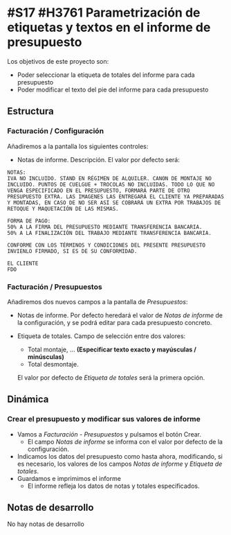 # #S17 #H3761 Parametrización de etiquetas y textos en el informe de presupuesto

Los objetivos de este proyecto son:
+ Poder seleccionar la etiqueta de totales del informe para cada presupuesto
+ Poder modificar el texto del pie del informe para cada presupuesto

## Estructura

### Facturación / Configuración
Añadiremos a la pantalla los siguientes controles:
+ Notas de informe. Descripción. El valor por defecto será:
```
NOTAS:
IVA NO INCLUIDO. STAND EN RÉGIMEN DE ALQUILER. CANON DE MONTAJE NO INCLUIDO. PUNTOS DE CUELGUE + TROCOLAS NO INCLUIDAS. TODO LO QUE NO VENGA ESPECIFICADO EN EL PRESUPUESTO, FORMARÁ PARTE DE OTRO PRESUPUESTO EXTRA. LAS IMAGENES LAS ENTREGARÁ EL CLIENTE YA PREPARADAS Y MONTADAS, EN CASO DE NO SER ASÍ SE COBRARÁ UN EXTRA POR TRABAJOS DE RETOQUE Y MAQUETACIÓN DE LAS MISMAS.

FORMA DE PAGO:
50% A LA FIRMA DEL PRESUPUESTO MEDIANTE TRANSFERENCIA BANCARIA.
50% A LA FINALIZACIÓN DEL TRABAJO MEDIANTE TRANSFERENCIA BANCARIA.

CONFORME CON LOS TÉRMINOS Y CONDICIONES DEL PRESENTE PRESUPUESTO INVIENLO FIRMADO, SI ES DE SU CONFORMIDAD.

EL CLIENTE
FDO
```

### Facturación / Presupuestos
Añadiremos dos nuevos campos a la pantalla de _Presupuestos_:
+ Notas de informe. Por defecto heredará el valor de _Notas de informe_ de la configuración, y se podrá editar para cada presupuesto concreto.
+ Etiqueta de totales. Campo de selección entre dos valores:
    + Total montaje, ... __(Especificar texto exacto y mayúsculas / minúsculas)__
    + Total desmontaje.

    El valor por defecto de _Etiqueta de totales_ será la primera opción.

## Dinámica

### Crear el presupuesto y modificar sus valores de informe
+ Vamos a _Facturación  - Presupuestos_ y pulsamos el botón Crear.
    + El campo _Notas de informe_ se informa con el valor por defecto de la configuración.
+ Indicamos los datos del presupuesto como hasta ahora, modificando, si es necesario, los valores de los campos _Notas de informe_ y _Etiqueta de totales_.
+ Guardamos e imprimimos el informe
    + El informe refleja los datos de notas y totales especificados.

## Notas de desarrollo
No hay notas de desarrollo